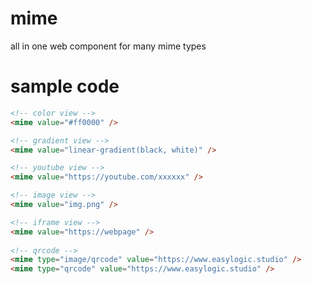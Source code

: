 # mime
all in one web component for many mime types 

# sample code 

```html
<!-- color view --> 
<mime value="#ff0000" />

<!-- gradient view --> 
<mime value="linear-gradient(black, white)" />

<!-- youtube view --> 
<mime value="https://youtube.com/xxxxxx" />

<!-- image view --> 
<mime value="img.png" />

<!-- iframe view --> 
<mime value="https://webpage" /> 
             
<!-- qrcode -->
<mime type="image/qrcode" value="https://www.easylogic.studio" />
<mime type="qrcode" value="https://www.easylogic.studio" />
```
